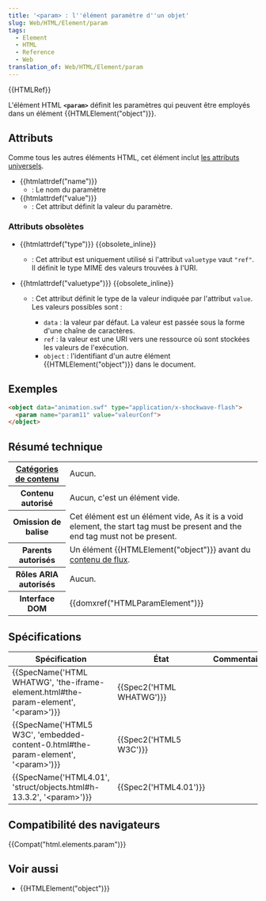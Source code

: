 ```yaml
---
title: '<param> : l''élément paramètre d''un objet'
slug: Web/HTML/Element/param
tags:
  - Element
  - HTML
  - Reference
  - Web
translation_of: Web/HTML/Element/param
---
```

{{HTMLRef}}

L'élément HTML **`<param>`** définit les paramètres qui peuvent être employés dans un élément {{HTMLElement("object")}}.

## Attributs

Comme tous les autres éléments HTML, cet élément inclut [les attributs universels](/fr/docs/Web/HTML/Attributs_universels).

- {{htmlattrdef("name")}}
  - : Le nom du paramètre
- {{htmlattrdef("value")}}
  - : Cet attribut définit la valeur du paramètre.

### Attributs obsolètes

- {{htmlattrdef("type")}} {{obsolete_inline}}
  - : Cet attribut est uniquement utilisé si l'attribut `valuetype` vaut `"ref"`. Il définit le type MIME des valeurs trouvées à l'URI.
- {{htmlattrdef("valuetype")}} {{obsolete_inline}}

  - : Cet attribut définit le type de la valeur indiquée par l'attribut `value`. Les valeurs possibles sont :

    - `data` : la valeur par défaut. La valeur est passée sous la forme d'une chaîne de caractères.
    - `ref` : la valeur est une URI vers une ressource où sont stockées les valeurs de l'exécution.
    - `object` : l'identifiant d'un autre élément {{HTMLElement("object")}} dans le document.

## Exemples

```html
<object data="animation.swf" type="application/x-shockwave-flash">
  <param name="param11" value="valeurConf">
</object>
```

## Résumé technique

<table class="properties">
  <tbody>
    <tr>
      <th scope="row">
        <a href="/fr/docs/Web/HTML/Catégorie_de_contenu"
          >Catégories de contenu</a
        >
      </th>
      <td>Aucun.</td>
    </tr>
    <tr>
      <th scope="row">Contenu autorisé</th>
      <td>Aucun, c'est un élément vide.</td>
    </tr>
    <tr>
      <th scope="row">Omission de balise</th>
      <td>
        Cet élément est un élément vide, As it is a void element, the start tag
        must be present and the end tag must not be present.
      </td>
    </tr>
    <tr>
      <th scope="row">Parents autorisés</th>
      <td>
        Un élément {{HTMLElement("object")}} avant du
        <a href="/fr/docs/Web/HTML/Catégorie_de_contenu#Contenu_de_flux"
          >contenu de flux</a
        >.
      </td>
    </tr>
    <tr>
      <th scope="row">Rôles ARIA autorisés</th>
      <td>Aucun.</td>
    </tr>
    <tr>
      <th scope="row">Interface DOM</th>
      <td>{{domxref("HTMLParamElement")}}</td>
    </tr>
  </tbody>
</table>

## Spécifications

| Spécification                                                                                                            | État                             | Commentaires |
| ------------------------------------------------------------------------------------------------------------------------ | -------------------------------- | ------------ |
| {{SpecName('HTML WHATWG', 'the-iframe-element.html#the-param-element', '&lt;param&gt;')}} | {{Spec2('HTML WHATWG')}} |              |
| {{SpecName('HTML5 W3C', 'embedded-content-0.html#the-param-element', '&lt;param&gt;')}}     | {{Spec2('HTML5 W3C')}}     |              |
| {{SpecName('HTML4.01', 'struct/objects.html#h-13.3.2', '&lt;param&gt;')}}                         | {{Spec2('HTML4.01')}}     |              |

## Compatibilité des navigateurs

{{Compat("html.elements.param")}}

## Voir aussi

- {{HTMLElement("object")}}
